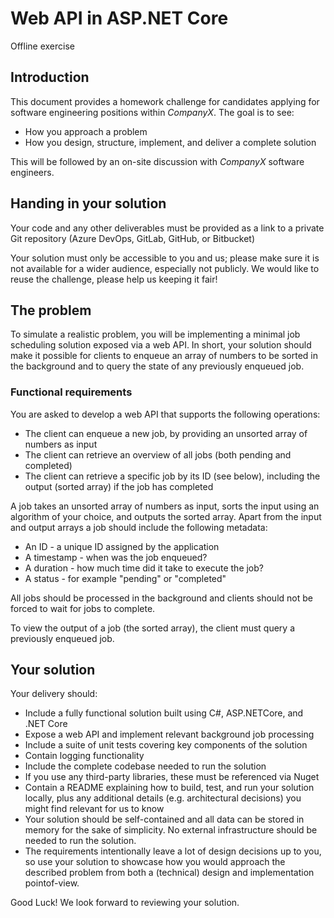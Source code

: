 # Web API in ASP.NET Core
Offline exercise

## Introduction
This document provides a homework challenge for candidates applying for software engineering positions
within _CompanyX_.
The goal is to see:

- How you approach a problem
- How you design, structure, implement, and deliver a complete solution

This will be followed by an on-site discussion with _CompanyX_ software engineers.

## Handing in your solution
Your code and any other deliverables must be provided as a link to a private Git repository (Azure
DevOps, GitLab, GitHub, or Bitbucket)

Your solution must only be accessible to you and us; please make sure it is not available for a wider
audience, especially not publicly. We would like to reuse the challenge, please help us keeping it fair!

## The problem
To simulate a realistic problem, you will be implementing a minimal job scheduling solution exposed via a
web API. In short, your solution should make it possible for clients to enqueue an array of numbers to be
sorted in the background and to query the state of any previously enqueued job.

### Functional requirements
You are asked to develop a web API that supports the following operations:

- The client can enqueue a new job, by providing an unsorted array of numbers as input
- The client can retrieve an overview of all jobs (both pending and completed)
- The client can retrieve a specific job by its ID (see below), including the output (sorted array) if the job
has completed

A job takes an unsorted array of numbers as input, sorts the input using an algorithm of your choice, and
outputs the sorted array. Apart from the input and output arrays a job should include the following metadata:

- An ID - a unique ID assigned by the application
- A timestamp - when was the job enqueued?
- A duration - how much time did it take to execute the job?
- A status - for example "pending" or "completed"

All jobs should be processed in the background and clients should not be forced to wait for jobs to complete.

To view the output of a job (the sorted array), the client must query a previously enqueued job.

## Your solution
Your delivery should:

- Include a fully functional solution built using C#, ASP.NETCore, and .NET Core
- Expose a web API and implement relevant background job processing
- Include a suite of unit tests covering key components of the solution
- Contain logging functionality
- Include the complete codebase needed to run the solution
- If you use any third-party libraries, these must be referenced via Nuget
- Contain a README explaining how to build, test, and run your solution locally, plus any additional
details (e.g. architectural decisions) you might find relevant for us to know
- Your solution should be self-contained and all data can be stored in memory for the sake of simplicity. No
external infrastructure should be needed to run the solution.
- The requirements intentionally leave a lot of design decisions up to you, so use your solution to showcase
how you would approach the described problem from both a (technical) design and implementation pointof-view.

Good Luck! We look forward to reviewing your solution.
